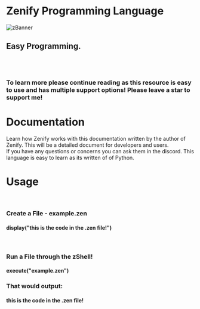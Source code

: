 # Zenify Programming Language

![zBanner](https://user-images.githubusercontent.com/71977559/225432519-5c659a9b-1c4c-474e-9704-9c3956a39a56.png)

<h2>Easy Programming.</h2>
<br>
<br>
<h3>To learn more please continue reading as this resource is easy to use and has multiple support options! Please leave a star to support me!</h3>
<h1>Documentation</h1>
Learn how Zenify works with this documentation written by the author of Zenify. This will be a detailed document for developers and users.<br>If you have any questions or concerns you can ask them in the discord. This language is easy to learn as its written of of Python.
<br>
<h1>Usage</h1>
<br>
<h3>Create a File - example.zen</h3>
<h4>display("this is the code in the .zen file!")</h4>
<br>
<h3>Run a File through the zShell!</h3>
<h4>execute("example.zen")</h4>
<h3>That would output:</h3>
<h4>this is the code in the .zen file!</h4>
